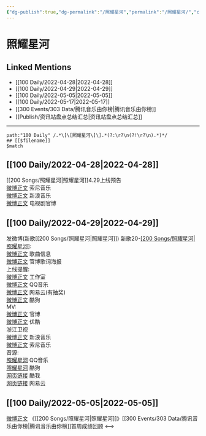 ```yaml
---
{"dg-publish":true,"dg-permalink":"/照耀星河","permalink":"/照耀星河/","created":"2022-12-04T16:11:59.000+08:00","updated":"2023-04-10T15:50:07.293+08:00"}
---
```


# 照耀星河

## Linked Mentions
- [[100 Daily/2022-04-28\|2022-04-28]]
- [[100 Daily/2022-04-29\|2022-04-29]]
- [[100 Daily/2022-05-05\|2022-05-05]]
- [[100 Daily/2022-05-17\|2022-05-17]]
- [[300 Events/303 Data/腾讯音乐由你榜\|腾讯音乐由你榜]]
- [[Publish/资讯站盘点总结汇总\|资讯站盘点总结汇总]]


---

```expander
path:"100 Daily" /.*\[\[照耀星河\]\].*(?:\r?\n(?!\r?\n).*)*/
## [[$filename]]
$match
```
## [[100 Daily/2022-04-28\|2022-04-28]]
[[200 Songs/照耀星河\|照耀星河]]4.29上线预告  
[微博正文](https://m.weibo.cn/1647250812/4763198178198124) 索尼音乐  
[微博正文](https://m.weibo.cn/1266269835/4763290163218789) 新浪音乐  
[微博正文](https://m.weibo.cn/6861429311/4763298446182054) 电视剧官博
## [[100 Daily/2022-04-29\|2022-04-29]]
[](https://m.weibo.cn/1736988591/4763538059169912) 发微博(新歌[[200 Songs/照耀星河\|照耀星河]])
新歌20-[[200 Songs/照耀星河\|照耀星河]](电视剧主题曲):  
[微博正文](https://m.weibo.cn/6466290670/4763382496363706) 歌曲信息  
[微博正文](https://m.weibo.cn/6861429311/4763534191493756) 官博歌词海报  
上线提醒:  
[微博正文](https://m.weibo.cn/7478855230/4763380197624783) 工作室  
[微博正文](https://m.weibo.cn/2169129705/4763379615662282) QQ音乐  
[微博正文](https://m.weibo.cn/1721030997/4763379380258614) 网易云(有抽奖)  
[微博正文](https://m.weibo.cn/1665103091/4763381585677963) 酷狗  
MV:  
[微博正文](https://m.weibo.cn/6861429311/4763530945891573) 官博  
[微博正文](https://m.weibo.cn/1642904381/4763530362619631) 优酷  
[](https://m.weibo.cn/1288369910/4763534745145024) 浙江卫视  
[微博正文](https://m.weibo.cn/1266269835/4763531930768123) 新浪音乐  
[微博正文](https://m.weibo.cn/1647250812/4763532875269404) 索尼音乐  
音源:  
[照耀星河](https://weibo.cn/sinaurl?u=https%3A%2F%2Fi.y.qq.com%2Fv8%2Fplaysong.html%3Fsongid%3D353730842%26source%3Dyqq%26ADTAG%3Dhz_wb_sf%26channelId%3D10081987) QQ音乐  
[照耀星河](https://weibo.cn/sinaurl?u=https%3A%2F%2Ft4.kugou.com%2Fsong.html%3Fid%3D2BlCg07zyV3) 酷狗  
[网页链接](https://weibo.cn/sinaurl?u=http%3A%2F%2Fm.kuwo.cn%2Fnewh5app%2Fplay_detail%2F218227232) 酷我  
[网页链接](https://weibo.cn/sinaurl?u=https%3A%2F%2Fmusic.163.com%2F%23%2Fsong%3Fid%3D1941639306) 网易云
## [[100 Daily/2022-05-05\|2022-05-05]]
[微博正文](https://m.weibo.cn/6733257358/4765848142614446) 《[[200 Songs/照耀星河\|照耀星河]]》[[300 Events/303 Data/腾讯音乐由你榜\|腾讯音乐由你榜]]首周成绩回顾
<-->